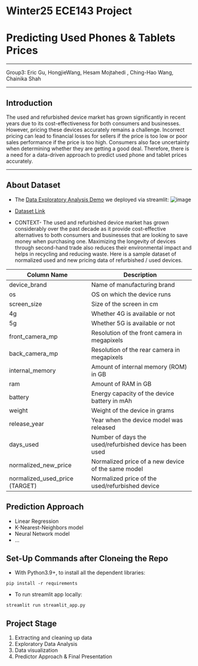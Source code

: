 # Winter25 ECE143 Project
# Predicting Used Phones & Tablets Prices
***
Group3:
Eric Gu, HongjieWang, Hesam Mojtahedi , Ching-Hao Wang, Chainika Shah
***
## Introduction

The used and refurbished device market has grown significantly in recent years due to its cost-effectiveness for both consumers and businesses. However, pricing these devices accurately remains a challenge. Incorrect pricing can lead to financial losses for sellers if the price is too low or poor sales performance if the price is too high. Consumers also face uncertainty when determining whether they are getting a good deal. Therefore, there is a need for a data-driven approach to predict used phone and tablet prices accurately.

***
## About Dataset 
- The [Data Exploratory Analysis Demo](https://wi25-ece143-team3.streamlit.app/) we deployed via streamlit:
  ![image](https://github.com/user-attachments/assets/624d6d1a-e1e5-46c9-80ec-7e89d34e36ce)

- [Dataset Link](https://www.kaggle.com/datasets/ahsan81/used-handheld-device-data/data)
- CONTEXT- The used and refurbished device market has grown considerably over the past decade as it provide cost-effective alternatives to both consumers and businesses that are looking to save money when purchasing one. Maximizing the longevity of devices through second-hand trade also reduces their environmental impact and helps in recycling and reducing waste. Here is a sample dataset of normalized used and new pricing data of refurbished / used devices.

| Column Name            | Description                                           |
|------------------------|-------------------------------------------------------|
| device_brand          | Name of manufacturing brand                           |
| os                   | OS on which the device runs                            |
| screen_size          | Size of the screen in cm                               |
| 4g                   | Whether 4G is available or not                         |
| 5g                   | Whether 5G is available or not                         |
| front_camera_mp      | Resolution of the front camera in megapixels          |
| back_camera_mp       | Resolution of the rear camera in megapixels           |
| internal_memory      | Amount of internal memory (ROM) in GB                 |
| ram                 | Amount of RAM in GB                                    |
| battery             | Energy capacity of the device battery in mAh          |
| weight              | Weight of the device in grams                          |
| release_year        | Year when the device model was released                |
| days_used           | Number of days the used/refurbished device has been used |
| normalized_new_price | Normalized price of a new device of the same model     |
| normalized_used_price (TARGET) | Normalized price of the used/refurbished device |

## Prediction Approach
- Linear Regression
- K-Nearest-Neighbors model
- Neural Network model
- ...

## Set-Up Commands after Cloneing the Repo
- With Python3.9+, to install all the dependent libraries:
```shell
pip install -r requirements
```
- To run streamlit app locally:
```shell
streamlit run streamlit_app.py
```

## Project Stage
1. Extracting and cleaning up data
2. Exploratory Data Analysis
3. Data visualization 
4. Predictor Approach & Final Presentation
